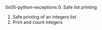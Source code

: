 0x05-python-exceptions
0. Safe list printing
1. Safe printing of an integers list
2. Print and count integers
